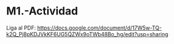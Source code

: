# M1.-Actividad

Liga al PDF: https://docs.google.com/document/d/17W5w-TQ-k2Q_Pj8pKDJVkKF6UG5QZWx9oTWb48Bo_hg/edit?usp=sharing
